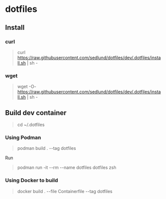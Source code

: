 # dotfiles

## Install

### curl

> curl https://raw.githubusercontent.com/sedlund/dotfiles/dev/.dotfiles/install.sh |  sh -

### wget

> wget -O- https://raw.githubusercontent.com/sedlund/dotfiles/dev/.dotfiles/install.sh |  sh -

## Build dev container

> cd ~/.dotfiles

### Using Podman

> podman build . --tag dotfiles

Run

> podman run -it --rm --name dotfiles dotfiles zsh

### Using Docker to build

> docker build . --file Containerfile --tag dotfiles

